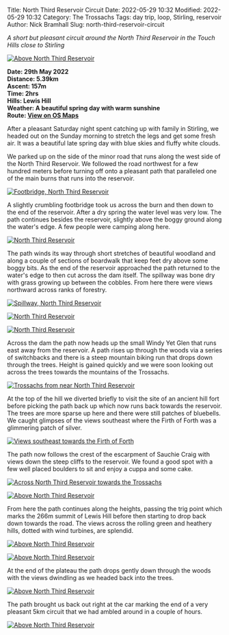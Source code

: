 Title: North Third Reservoir Circuit
Date: 2022-05-29 10:32
Modified: 2022-05-29 10:32
Category: The Trossachs
Tags: day trip, loop, Stirling, reservoir
Author: Nick Bramhall
Slug: north-third-reservoir-circuit

_A short but pleasant circuit around the North Third Reservoir in the Touch Hills close to Stirling_

<a href="https://www.flickr.com/photos/black_friction/52108713330/in/album-72177720299386090/" title="Above North Third Reservoir"><img src="https://live.staticflickr.com/65535/52108713330_f83fd3349c_b.jpg" alt="Above North Third Reservoir"></a>

<!--more-->

**Date: 29th May 2022  
Distance: 5.39km  
Ascent: 157m  
Time: 2hrs  
Hills: Lewis Hill  
Weather: A beautiful spring day with warm sunshine  
Route: [View on OS Maps](https://www.invertedworld.co.uk/hillwalking/hillwalk/527)**

After a pleasant Saturday night spent catching up with family in Stirling, we headed out on the Sunday morning to stretch the legs and get some fresh air. It was a beautiful late spring day with blue skies and fluffy white clouds.

We parked up on the side of the minor road that runs along the west side of the North Third Reservoir. We followed the road northwest for a few hundred meters before turning off onto a pleasant path that paralleled one of the main burns that runs into the reservoir.

<a href="https://www.flickr.com/photos/black_friction/52108700470/in/album-72177720299386090/" title="Footbridge, North Third Reservoir"><img src="https://live.staticflickr.com/65535/52108700470_84795e5872_b.jpg" alt="Footbridge, North Third Reservoir"></a>

A slightly crumbling footbridge took us across the burn and then down to the end of the reservoir. After a dry spring the water level was very low. The path continues besides the reservoir, slightly above the boggy ground along the water's edge. A few people were camping along here.

<a href="https://www.flickr.com/photos/black_friction/52108436719/in/album-72177720299386090/" title="North Third Reservoir"><img src="https://live.staticflickr.com/65535/52108436719_6453778b8f_b.jpg" alt="North Third Reservoir"></a>

The path winds its way through short stretches of beautiful woodland and along a couple of sections of boardwalk that keep feet dry above some boggy bits. As the end of the reservoir approached the path returned to the water's edge to then cut across the dam itself. The spillway was bone dry with grass growing up between the cobbles. From here there were views northward across ranks of forestry.

<a href="https://www.flickr.com/photos/black_friction/52107168047/in/album-72177720299386090/" title="Spillway, North Third Reservoir"><img src="https://live.staticflickr.com/65535/52107168047_6a9d655d67_b.jpg" alt="Spillway, North Third Reservoir"></a>

<a href="https://www.flickr.com/photos/black_friction/52108227348/in/album-72177720299386090/" title="North Third Reservoir"><img src="https://live.staticflickr.com/65535/52108227348_b25f052a72_b.jpg" alt="North Third Reservoir"></a>

<a href="https://www.flickr.com/photos/black_friction/52108704375/in/album-72177720299386090/" title="North Third Reservoir"><img src="https://live.staticflickr.com/65535/52108704375_a15e4db17f_b.jpg" alt="North Third Reservoir"></a>

Across the dam the path now heads up the small Windy Yet Glen that runs east away from the reservoir. A path rises up through the woods via a series of switchbacks and there is a steep mountain biking run that drops down through the trees. Height is gained quickly and we were soon looking out across the trees towards the mountains of the Trossachs.

<a href="https://www.flickr.com/photos/black_friction/52108705190/in/album-72177720299386090/" title="Trossachs from near North Third Reservoir"><img src="https://live.staticflickr.com/65535/52108705190_5b8c3f54e9_b.jpg" alt="Trossachs from near North Third Reservoir"></a>

At the top of the hill we diverted briefly to visit the site of an ancient hill fort before picking the path back up which now runs back towards the reservoir. The trees are more sparse up here and there were still patches of bluebells. We caught glimpses of the views southeast where the Firth of Forth was a glimmering patch of silver.

<a href="https://www.flickr.com/photos/black_friction/52108444659/in/album-72177720299386090/" title="Views southeast towards the Firth of Forth"><img src="https://live.staticflickr.com/65535/52108444659_47aeb985cd_b.jpg" alt="Views southeast towards the Firth of Forth"></a>

The path now follows the crest of the escarpment of Sauchie Craig with views down the steep cliffs to the reservoir. We found a good spot with a few well placed boulders to sit and enjoy a cuppa and some cake.

<a href="https://www.flickr.com/photos/black_friction/52108197221/in/album-72177720299386090/" title="Across North Third Reservoir towards the Trossachs"><img src="https://live.staticflickr.com/65535/52108197221_cec4381ae9_b.jpg" alt="Across North Third Reservoir towards the Trossachs"></a>

<a href="https://www.flickr.com/photos/black_friction/52108233973/in/album-72177720299386090/" title="Above North Third Reservoir"><img src="https://live.staticflickr.com/65535/52108233973_3e9bf2e371_b.jpg" alt="Above North Third Reservoir"></a>

From here the path continues along the heights, passing the trig point which marks the 266m summit of Lewis Hill before then starting to drop back down towards the road. The views across the rolling green and heathery hills, dotted with wind turbines, are splendid.

<a href="https://www.flickr.com/photos/black_friction/52107177137/in/album-72177720299386090/" title="Above North Third Reservoir"><img src="https://live.staticflickr.com/65535/52107177137_9f079e6cfc_b.jpg" alt="Above North Third Reservoir"></a>

<a href="https://www.flickr.com/photos/black_friction/52108713330/in/album-72177720299386090/" title="Above North Third Reservoir"><img src="https://live.staticflickr.com/65535/52108713330_f83fd3349c_b.jpg" alt="Above North Third Reservoir"></a>

At the end of the plateau the path drops gently down through the woods with the views dwindling as we headed back into the trees.

<a href="https://www.flickr.com/photos/black_friction/52108713850/in/album-72177720299386090/" title="Above North Third Reservoir"><img src="https://live.staticflickr.com/65535/52108713850_0eb02b02e2_b.jpg" alt="Above North Third Reservoir"></a>

The path brought us back out right at the car marking the end of a very pleasant 5km circuit that we had ambled around in a couple of hours.

<a href="https://www.flickr.com/photos/black_friction/52107179797/in/album-72177720299386090/" title="Above North Third Reservoir"><img src="https://live.staticflickr.com/65535/52107179797_015194cdc0_b.jpg" alt="Above North Third Reservoir"></a>
